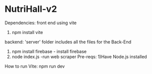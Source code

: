 # NutriHall-v2
Dependencies: 
front end using vite
1) npm install vite

backend: 'server' folder includes all the files for the Back-End 
1) npm install firebase      - install firebase
2) node index.js           -run web scraper
Pre-reqs: 1)Have Node.js installed

How to run Vite: npm run dev
